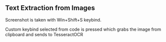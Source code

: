 <h2>Text Extraction from Images</h2>
Screenshot is taken with Win+Shift+S keybind.<br>

Custom keybind selected from code is pressed which grabs the image from clipboard and sends to TesseractOCR
